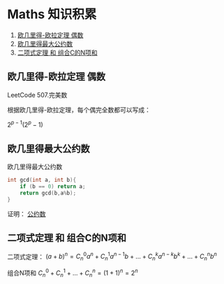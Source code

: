 # Maths 知识积累

1. [欧几里得-欧拉定理 偶数](#欧几里得-欧拉定理-偶数)
2. [欧几里得最大公约数](#欧几里得最大公约数)
3. [二项式定理 和 组合C的N项和](#二项式定理-和-组合c的n项和)


## 欧几里得-欧拉定理 偶数

LeetCode 507.完美数

根据欧几里得-欧拉定理，每个偶完全数都可以写成：

$2^{p-1}(2^p-1)$

## 欧几里得最大公约数
欧几里得最大公约数
```cpp
int gcd(int a, int b){
    if (b == 0) return a;
    return gcd(b,a%b);
}
```
证明：
[公约数](https://blog.csdn.net/qq_25847123/article/details/95753295)

## 二项式定理 和 组合C的N项和
二项式定理：
$(a+b)^n = C_n^0a^{n} + C_n^1a^{n-1}b + ... + C_n^ka^{n-k}b^k +...+ C_n^nb^n$

组合N项和
$C_n^0 + C_n^1 + ... + C_n^n = (1+1)^n = 2^n$

